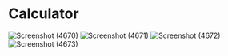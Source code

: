 # Calculator
 

![Screenshot (4670)](https://github.com/anubhav7747/Calculator/assets/77168708/7ca23a93-562f-4c49-b8ef-951a35c21585)
![Screenshot (4671)](https://github.com/anubhav7747/Calculator/assets/77168708/36750b6c-7bc6-47cd-a926-ae26ca0f77d4)
![Screenshot (4672)](https://github.com/anubhav7747/Calculator/assets/77168708/15758d3d-16fc-44dd-8ccb-6fc9a5bd1929)
![Screenshot (4673)](https://github.com/anubhav7747/Calculator/assets/77168708/09016be9-3a03-445f-84f5-ae5239e678fb)
